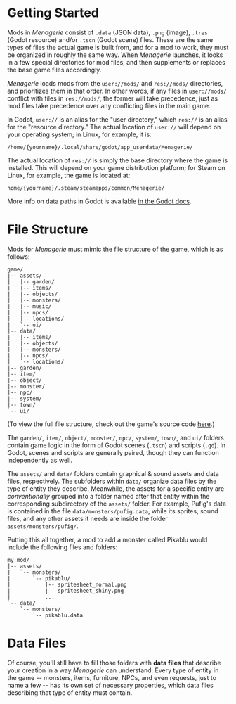 # Getting Started

Mods in *Menagerie* consist of `.data` (JSON data), `.png` (image), `.tres` (Godot resource) and/or `.tscn` (Godot scene) files. These are the same types of files the actual game is built from, and for a mod to work, they must be organized in roughly the same way. When *Menagerie* launches, it looks in a few special directories for mod files, and then supplements or replaces the base game files accordingly.

*Menagerie* loads mods from the `user://mods/` and `res://mods/` directories, and prioritizes them in that order. In other words, if any files in `user://mods/` conflict with files in `res://mods/`, the former will take precedence, just as mod files take precedence over any conflicting files in the main game.

In Godot, `user://` is an alias for the "user directory," which `res://` is an alias for the "resource directory." The actual location of `user://` will depend on your operating system; in Linux, for example, it is:
```
/home/{yourname}/.local/share/godot/app_userdata/Menagerie/
``` 
The actual location of `res://` is simply the base directory where the game is installed. This will depend on your game distribution platform; for Steam on Linux, for example, the game is located at:
```
home/{yourname}/.steam/steamapps/common/Menagerie/
``` 
More info on data paths in Godot is available [in the Godot docs](https://godot.readthedocs.io/en/3.0/tutorials/io/data_paths.html).

# File Structure

Mods for *Menagerie* must mimic the file structure of the game, which is as follows:

```
game/
|-- assets/
|   |-- garden/
|   |-- items/
|   |-- objects/
|   |-- monsters/
|   |-- music/
|   |-- npcs/
|   |-- locations/
|   `-- ui/
|-- data/
|   |-- items/
|   |-- objects/
|   |-- monsters/
|   |-- npcs/
|   `-- locations/
|-- garden/
|-- item/
|-- object/
|-- monster/
|-- npc/
|-- system/
|-- town/
`-- ui/
```

(To view the full file structure, check out the game's source code [here]().)

The `garden/`, `item/`, `object/`, `monster/`, `npc/`, `system/`, `town/`, and `ui/` folders contain game logic in the form of Godot scenes (`.tscn`) and scripts (`.gd`). In Godot, scenes and scripts are generally paired, though they can function independently as well.

The `assets/` and `data/` folders contain graphical & sound assets and data files, respectively. The subfolders within `data/` organize data files by the type of entity they describe. Meanwhile, the assets for a specific entity are *conventionally* grouped into a folder named after that entity within the corresponding subdirectory of the `assets/` folder. For example, Pufig's data is contained in the file `data/monsters/pufig.data`, while its sprites, sound files, and any other assets it needs are inside the folder `assets/monsters/pufig/`. 

Putting this all together, a mod to add a monster called Pikablu would include the following files and folders:

```
my_mod/
|-- assets/
|   `-- monsters/
|       `-- pikablu/
|           |-- spritesheet_normal.png
|           |-- spritesheet_shiny.png
|           ...
`-- data/
    `-- monsters/
        `-- pikablu.data
```

# Data Files

Of course, you'll still have to fill those folders with **data files** that describe your creation in a way *Menagerie* can understand. Every type of entity in the game -- monsters, items, furniture, NPCs, and even requests, just to name a few -- has its own set of necessary properties, which data files describing that type of entity must contain.
